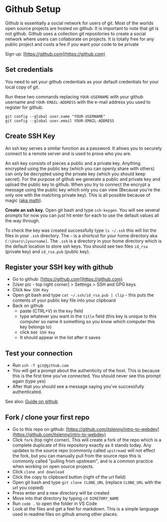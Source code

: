 # Github Setup

Github is essentially a social network for users of git. Most of the worlds open source projects are hosted on github. It is important to note that git is not github. Github uses a collection git repositories to create a social network where users can collaborate on projects. It is totally free for any public project and costs a fee if you want your code to be private

Sign up: [https://github.com](https://github.com)

## Set credentials

You need to set your github credentials as your default credentials for your local copy of git.

Run these two commands replacing `YOUR-USERNAME` with your github username and `YOUR-EMAIL-ADDRESS` with the e-mail address you used to register for github.

```
git config --global user.name "YOUR-USERNAME"
git config --global user.email YOUR-EMAIL-ADDRESS
```
## Create SSH Key

An ssh key serves a similar function as a password. It allows you to securely connect to a remote server and is used to prove who you are.

An ssh key consists of pieces a public and a private key. Anything encrypted using the public key (which you can openly share with others) can only be decrypted using the private key (which you should keep secret). For the purpose of github we generate a public and private key and upload the public key to github. When you try to connect the encrypt a message using the public key which only you can view (Because you're the only one with the matching private key). This is all possible because of magic ([aka math](http://www.onebigfluke.com/2013/11/public-key-crypto-math-explained.html)).

**Create an ssh key.** Open git bash and type `ssh-keygen`. You will see several prompts for now you can just hit enter for each to use the default values all the way through.

To check the key was created successfully type `ls ~/.ssh` this will list the files in your `.ssh` directory. The `~` is a shortcut for your home directory aka `C:\Users\[yourname]`. The `.ssh` is a directory in your home directory which is the default location to store ssh keys. You should see two files `id_rsa` (private key) and `id_rsa.pub` (public key).

## Register your SSH key with github

* Go to github: [https://github.com](https://github.com)
* [User pic - top right corner] > Settings > SSH and GPG keys
* Click `New SSH Key`
* Open git bash and type `cat ~/.ssh/id_rsa.pub | clip` - this puts the contents of your public key file into your clipboard
* Back on github
    * paste (CTRL+V) in the `Key` field
    * type whatever you want in the `title` field (this key is unique to this computer so name it something so you know which computer this key belongs to)
    * click `Add SSH Key`
    * It should appear in the list after it saves

## Test your connection

* Run `ssh -T git@github.com`
* You will get a prompt about the authenticity of the host. This is because this is the first time you've connected. You should never see this prompt again (type yes)
* After that you should see a message saying you've successfully authenticated.

See also: [Guide on github](https://help.github.com/articles/testing-your-ssh-connection/#platform-windows)

## Fork / clone your first repo

* Go to this repo on github: [https://github.com/itslenny/intro-to-webdev](https://github.com/itslenny/intro-to-webdev)
* Click `fork` (top right corner). This will create a fork of the repo which is a complete duplicate of this repository exactly as it stands today. Any updates to the source repo (commonly called `upstream`) will not effect the fork, but you can manually pull from the source repo this is commonly called "pulling from upstream", and is a common practice when working on open source projects.
* Click `clone and download`
* Click the copy to clipboard button (right of the url field)
* Open git bash and type `git clone CLONE_URL` (replace `CLONE_URL` with the url you copied)
* Press enter and a new directory will be created
* Move into that directory by typing `cd DIRETORY_NAME`
* Run `code .` to open the folder in VS Code
* Look at the files and get a feel for markdown. This is a simple language used in readme files on github among other places.

